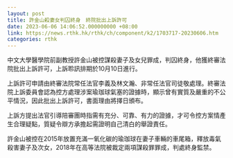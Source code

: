```yaml
---
layout: post
title: 許金山殺妻女判囚終身　終院批出上訴許可
date: 2023-06-06 14:06:52.000000000 +08:00
link: https://news.rthk.hk/rthk/ch/component/k2/1703717-20230606.htm
categories: rthk
---
```


中文大學醫學院前副教授許金山被控謀殺妻子及女兒罪成，判囚終身，他獲終審法院批出上訴許可，上訴聆訊排期於10月10日進行。

上訴許可申請由終審法院常任法官李義及林文瀚、非常任法官司徒敬處理。終審法院上訴委員會認為控方處理涉案瑜珈球氣塞的證據時，顯示曾有實質及嚴重的不公平情況，因此批出上訴許可，書面理由將擇日頒布。

上訴方提出法官引導陪審團時指需有充分、可靠、有力的證據，才可令控方案情產生合理疑點，質疑令辯方承擔起需證明自己清白的舉證責任。

許金山被控在2015年放置充滿一氧化碳的瑜珈球在妻子車輛的車尾箱，釋放毒氣殺害妻子及次女，2018年在高等法院被裁定兩項謀殺罪罪成，判處終身監禁。
